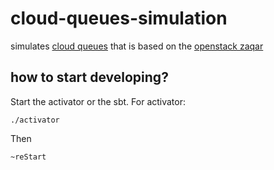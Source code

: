 # cloud-queues-simulation

simulates [cloud queues](http://www.rackspace.com/cloud/queues)
that is based on the [openstack zaqar](https://github.com/openstack/zaqar)

## how to start developing?

Start the activator or the sbt.
For activator:

    ./activator

Then

    ~reStart
